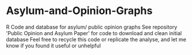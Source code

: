 # Asylum-and-Opinion-Graphs
R Code and database for asylum/ public opinion graphs
See repository 'Public Opinion and Asylum Paper' for code to download and clean initial database
Feel free to recycle this code or replicate the analyse, and let me know if you found it useful or unhelpful
